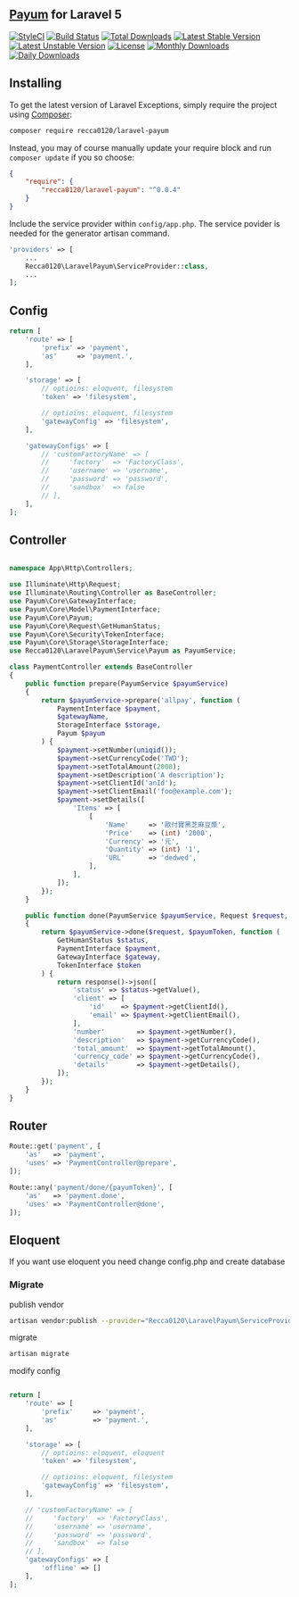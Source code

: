 ## [Payum](https://github.com/Payum/Payum) for Laravel 5

[![StyleCI](https://styleci.io/repos/62729797/shield?style=flat)](https://styleci.io/repos/62729797)
[![Build Status](https://travis-ci.org/recca0120/laravel-payum.svg)](https://travis-ci.org/recca0120/laravel-payum)
[![Total Downloads](https://poser.pugx.org/recca0120/laravel-payum/d/total.svg)](https://packagist.org/packages/recca0120/laravel-payum)
[![Latest Stable Version](https://poser.pugx.org/recca0120/laravel-payum/v/stable.svg)](https://packagist.org/packages/recca0120/laravel-payum)
[![Latest Unstable Version](https://poser.pugx.org/recca0120/laravel-payum/v/unstable.svg)](https://packagist.org/packages/recca0120/laravel-payum)
[![License](https://poser.pugx.org/recca0120/laravel-payum/license.svg)](https://packagist.org/packages/recca0120/laravel-payum)
[![Monthly Downloads](https://poser.pugx.org/recca0120/laravel-payum/d/monthly)](https://packagist.org/packages/recca0120/laravel-payum)
[![Daily Downloads](https://poser.pugx.org/recca0120/laravel-payum/d/daily)](https://packagist.org/packages/recca0120/laravel-payum)

## Installing

To get the latest version of Laravel Exceptions, simply require the project using [Composer](https://getcomposer.org):

```bash
composer require recca0120/laravel-payum
```

Instead, you may of course manually update your require block and run `composer update` if you so choose:

```json
{
    "require": {
        "recca0120/laravel-payum": "^0.0.4"
    }
}
```

Include the service provider within `config/app.php`. The service povider is needed for the generator artisan command.

```php
'providers' => [
    ...
    Recca0120\LaravelPayum\ServiceProvider::class,
    ...
];
```

## Config

```php
return [
    'route' => [
        'prefix' => 'payment',
        'as'     => 'payment.',
    ],

    'storage' => [
        // optioins: eloquent, filesystem
        'token' => 'filesystem',

        // optioins: eloquent, filesystem
        'gatewayConfig' => 'filesystem',
    ],

    'gatewayConfigs' => [
        // 'customFactoryName' => [
        //     'factory'  => 'FactoryClass',
        //     'username' => 'username',
        //     'password' => 'password',
        //     'sandbox'  => false
        // ],
    ],
];
```

## Controller

```php

namespace App\Http\Controllers;

use Illuminate\Http\Request;
use Illuminate\Routing\Controller as BaseController;
use Payum\Core\GatewayInterface;
use Payum\Core\Model\PaymentInterface;
use Payum\Core\Payum;
use Payum\Core\Request\GetHumanStatus;
use Payum\Core\Security\TokenInterface;
use Payum\Core\Storage\StorageInterface;
use Recca0120\LaravelPayum\Service\Payum as PayumService;

class PaymentController extends BaseController
{
    public function prepare(PayumService $payumService)
    {
        return $payumService->prepare('allpay', function (
            PaymentInterface $payment,
            $gatewayName,
            StorageInterface $storage,
            Payum $payum
        ) {
            $payment->setNumber(uniqid());
            $payment->setCurrencyCode('TWD');
            $payment->setTotalAmount(2000);
            $payment->setDescription('A description');
            $payment->setClientId('anId');
            $payment->setClientEmail('foo@example.com');
            $payment->setDetails([
                'Items' => [
                    [
                        'Name'     => '歐付寶黑芝麻豆漿',
                        'Price'    => (int) '2000',
                        'Currency' => '元',
                        'Quantity' => (int) '1',
                        'URL'      => 'dedwed',
                    ],
                ],
            ]);
        });
    }

    public function done(PayumService $payumService, Request $request, $payumToken)
    {
        return $payumService->done($request, $payumToken, function (
            GetHumanStatus $status,
            PaymentInterface $payment,
            GatewayInterface $gateway,
            TokenInterface $token
        ) {
            return response()->json([
                'status' => $status->getValue(),
                'client' => [
                    'id'    => $payment->getClientId(),
                    'email' => $payment->getClientEmail(),
                ],
                'number'        => $payment->getNumber(),
                'description'   => $payment->getCurrencyCode(),
                'total_amount'  => $payment->getTotalAmount(),
                'currency_code' => $payment->getCurrencyCode(),
                'details'       => $payment->getDetails(),
            ]);
        });
    }
}
```

## Router

```php
Route::get('payment', [
    'as'   => 'payment',
    'uses' => 'PaymentController@prepare',
]);

Route::any('payment/done/{payumToken}', [
    'as'   => 'payment.done',
    'uses' => 'PaymentController@done',
]);
```

## Eloquent

If you want use eloquent you need change config.php and create database


### Migrate

publish vendor

```bash
artisan vendor:publish --provider="Recca0120\LaravelPayum\ServiceProvider"
```

migrate

```bash
artisan migrate
```

modify config

```php

return [
    'route' => [
        'prefix'     => 'payment',
        'as'         => 'payment.',
    ],

    'storage' => [
        // optioins: eloquent, eloquent
        'token' => 'filesystem',

        // optioins: eloquent, filesystem
        'gatewayConfig' => 'filesystem',
    ],

    // 'customFactoryName' => [
    //     'factory'  => 'FactoryClass',
    //     'username' => 'username',
    //     'password' => 'password',
    //     'sandbox'  => false
    // ],
    'gatewayConfigs' => [
        'offline' => []
    ],
];
```
